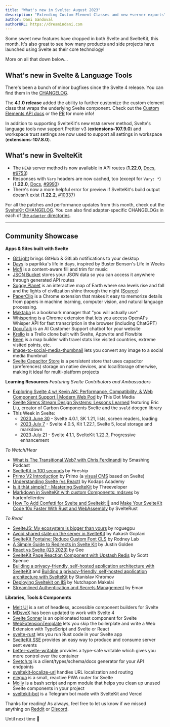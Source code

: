 ```yaml
---
title: "What's new in Svelte: August 2023"
description: "Extending Custom Element Classes and new +server exports"
author: Dani Sandoval
authorURL: https://dreamindani.com
---
```


Some sweet new features have dropped in both Svelte and SvelteKit, this month. It's also great to see how many products and side projects have launched using Svelte as their core technology!

More on all that down below...

## What's new in Svelte & Language Tools
There's been a bunch of minor bugfixes since the Svelte 4 release. You can find them in the [CHANGELOG](https://github.com/sveltejs/svelte/blob/master/packages/svelte/CHANGELOG.md).

The **4.1.0 release** added the ability to further customize the custom element class that wraps the underlying Svelte component. Check out the [Custom Elements API docs](https://svelte.dev/docs/custom-elements-api) or the [PR](https://github.com/sveltejs/svelte/pull/8991) for more info!

In addition to supporting SvelteKit's new `HEAD` server method, Svelte's language tools now support Prettier v3 (**extensions-107.9.0**) and workspace trust settings are now used to support all settings in workspace (**extensions-107.8.0**).

## What's new in SvelteKit
- The `HEAD` server method is now available in API routes (**1.22.0**, [Docs](https://kit.svelte.dev/docs/routing#server), [#9753](https://github.com/sveltejs/kit/pull/9753))
- Responses with `Vary` headers are now cached, too (except for `Vary: *`) (**1.22.0**, [Docs](https://kit.svelte.dev/docs/routing#server-content-negotiation), [#9993](https://github.com/sveltejs/kit/pull/9993))
- There's now a more helpful error for preview if SvelteKit's build output doesn't exist (**1.22.2**, [#10337](https://github.com/sveltejs/kit/pull/10337))

For all the patches and performance updates from this month, check out the [SvelteKit CHANGELOG](https://github.com/sveltejs/kit/blob/master/packages/kit/CHANGELOG.md). You can also find adapter-specific CHANGELOGs in each of [the `adapter` directories](https://github.com/sveltejs/kit/tree/master/packages).

---

## Community Showcase

**Apps & Sites built with Svelte**
- [GitLight](https://github.com/ColinLienard/gitlight) brings GitHub & GitLab notifications to your desktop
- [Days](https://github.com/paprikka/days) is paprikka's life in days, inspired by Buster Benson's Life in Weeks
- [Mofi](https://mofi.loud.red/) is a content-aware fill and trim for music
- [JSON Bucket](https://github.com/Nico-Mayer/json-bucket) stores your JSON data so you can access it anywhere through generated API routes
- [Soggy Planet](https://www.cosmicplayground.org/soggy-planet) is an interactive map of Earth where sea levels rise and fall and the lights of civilization shine through the night ([Source](https://github.com/ryanatkn/cosmicplayground))
- [PaperClip](https://www.paperclipapp.xyz/) is a Chrome extension that makes it easy to memorize details from papers in machine learning, computer vision, and natural language processing.
- [Maktaba](https://www.maktaba.digital/) is a bookmark manager that "you will actually use"
- [Whispering](https://github.com/braden-w/whispering-extension) is a Chrome extension that lets you access OpenAI's Whisper API for fast transcription in the browser (including ChatGPT)
- [DocuTalk](https://docutalk.co/) is an AI Customer Support chatbot for your website
- [Krello](https://github.com/iamrishupatel/trello-clone) is a Trello clone built with Svelte, Appwrite and Flowbite 
- [Been](https://beeneverywhere.net/) is a map builder with travel stats like visited countries, extreme visited points, etc.
- [image-to-social-media-thumbnail](https://brody.fyi/tools/image-to-social-media-thumbnail) lets you convert any image to a social media thumbnail
- [Svelte Capacitor Store](https://github.com/sdekna/svelte-capacitor-store) is a persistent store that uses capacitor (preferences) storage on native devices, and localStorage otherwise, making it ideal for multi-platform projects


**Learning Resources**
_Featuring Svelte Contributors and Ambassadors_
- [Exploring Svelte 4 w/ Kevin AK: Performance, Compatibility, & Web Component Support | Modern Web Pod](https://www.youtube.com/watch?v=YOL0HGGVib4) by This Dot Media
- [Svelte Sirens Stream Design Systems: Lessons Learned](https://www.youtube.com/live/YHZaiIGSqsE?feature=share) featuring Eric Liu, creator of Carbon Components Svelte and the `sveld` docgen library
- This Week in Svelte:
  - [2023 June 30](https://www.youtube.com/watch?v=sDz4_BLoYQ4) - Svelte 4.0.1, SK 1.21, lists, screen readers, loading
  - [2023 July 7](https://www.youtube.com/watch?v=0tq1ph4DDFA) - Svelte 4.0.5, Kit 1.22.1, Svelte 5, local storage and markdown
  - [2023 July 21](https://www.youtube.com/watch?v=AG4_3kon3zU) - Svelte 4.1.1, SvelteKit 1.22.3, Progressive enhancement


_To Watch/Hear_
- [What is The Transitional Web? with Chris Ferdinandi](https://www.smashingmagazine.com/2023/07/smashing-podcast-episode-63/?ref=dailydevbytes.com) by Smashing Podcast
- [SvelteKit in 100 seconds](https://www.youtube.com/watch?v=H1eEFfAkIik) by Fireship
- [Primo V2 Introduction](https://www.youtube.com/watch?v=ThInVXgxJ1Q) by Primo (a [visual CMS](https://primocms.org/) based on Svelte)
- [Understanding Svelte (vs React)](https://www.youtube.com/watch?v=lYYGhm7p74Q) by Kodaps Academy
- [Is it thàt simple? - Mastering SvelteKit](https://www.youtube.com/watch?v=6Vrc1VO8pgs) by Threeveloper
- [Markdown in SvelteKit with custom Components: mdsvex](https://www.youtube.com/watch?v=VJFkyGd0FEA) by hartenfellerdev
- [How To Add Confetti for Svelte and Sveltekit 🎉](https://www.youtube.com/watch?v=gXtWSb94704) and [Make Your SvelteKit Code 10x Faster With Rust and WebAssembly](https://www.youtube.com/watch?v=Vn2bIv_J_UE) by SvelteRust


_To Read_
- [SvelteJS: My ecosystem is bigger than yours](https://hackmd.io/@roguegpu/r1RKQMdt3) by roguegpu
- [Avoid shared state on the server in SvelteKit](https://blog.aakashgoplani.in/avoid-shared-state-on-the-server-in-sveltekit) by Aakash Goplani
- [SvelteKit Fontaine: Reduce Custom Font CLS](https://rodneylab.com/sveltekit-fontaine/) by Rodney Lab
- [A Simple Guide to Redirects in Svelte Kit](https://rgbstudios.org/blog/redirects-in-svelte-kit) by Justin Golden
- [React vs Svelte (Q3 2023)](https://gee-astro-personal.vercel.app/blog/post2) by Gee
- [SvelteKit Page Reaction Component with Upstash Redis](https://scottspence.com/posts/sveltekit-page-reaction-component-with-upstash-redis) by Scott Spence
- [Building a privacy-friendly, self-hosted application architecture with SvelteKit](https://khromov.se/building-a-privacy-friendly-self-hosted-application-architecture-with-sveltekit/) and [Building a privacy-friendly, self-hosted application architecture with SvelteKit](https://khromov.se/building-a-privacy-friendly-self-hosted-application-architecture-with-sveltekit/) by Stanislav Khromov
- [Deploying Sveltekit on IIS](https://dev.to/nnutnonn/deploying-sveltekit-on-iis--5gf6) by Nutchapon Makelai
- [Streamlined Authentication and Secrets Management](https://eman.hashnode.dev/streamlined-authentication-and-secrets-management) by Eman


**Libraries, Tools & Components**
- [Melt UI](https://github.com/melt-ui/melt-ui) is a set of headless, accessible component builders for Svelte
- [MDsveX](https://github.com/pngwn/MDsveX/releases/tag/mdsvex%400.11.0) has been updated to work with Svelte 4
- [Svelte Sonner](https://github.com/wobsoriano/svelte-sonner) is an opinionated toast component for Svelte
- [WebExtensionTemplate](https://github.com/kyle-n/WebExtensionTemplate) lets you skip the boilerplate and write a Web Extension with TypeScript and Svelte or React
- [svelte-rust](https://github.com/Hugo-Dz/svelte-rust) lets you run Rust code in your Svelte app
- [SvelteKit SSE](https://github.com/tncrazvan/sveltekit-sse) provides an easy way to produce and consume server sent events
- [better-svelte-writable](https://github.com/tnthung/better-svelte-writable) provides a type-safe writable which gives you more control over the container
- [Svetch.ts](https://github.com/Bewinxed/svetch#readme) is a client/types/schema/docs generator for your API endpoints
- [sveltekit-localize-url](https://github.com/rinart73/sveltekit-localize-url) handles URL localization and routing
- [elegua](https://github.com/howesteve/elegua) is a small, reactive PWA router for Svelte 
- [Molly](https://github.com/renefournier/molly/tree/main) is a bash script and npm module that helps you clean up unused Svelte components in your project
- [sveltekit-bot](https://github.com/begoon/sveltekit-bot) is a Telegram bot made with SvelteKit and Vercel

Thanks for reading! As always, feel free to let us know if we missed anything on [Reddit](https://www.reddit.com/r/sveltejs/) or [Discord](https://discord.gg/svelte).

Until next time 👋
